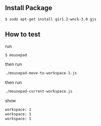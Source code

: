 
## Install Package

``` sh
$ sudo apt-get install gir1.2-wnck-3.0 gjs
```

## How to test

run

``` sh
$ mousepad
```

then run

``` sh
./mousepad-move-to-workspace-1.js
```

then run

``` sh
./mousepad-current-workspace.js
```

show

``` sh
workspace: 1
workspace: 1
workspace: 1
```
